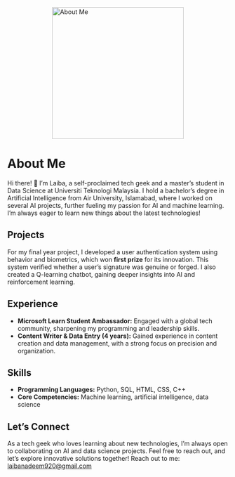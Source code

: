 
<img src="https://github.com/user-attachments/assets/fbc59c17-6ff8-4348-8250-fc18d0c4b3e4" alt="About Me" width="300" height="auto" style="display: block; margin-left: auto; margin-right: auto;">


# About Me  
Hi there! 👋 I’m Laiba, a self-proclaimed tech geek and a master’s student in Data Science at Universiti Teknologi Malaysia. I hold a bachelor’s degree in Artificial Intelligence from Air University, Islamabad, where I worked on several AI projects, further fueling my passion for AI and machine learning. I’m always eager to learn new things about the latest technologies!

## Projects  
For my final year project, I developed a user authentication system using behavior and biometrics, which won **first prize** for its innovation. This system verified whether a user’s signature was genuine or forged. I also created a Q-learning chatbot, gaining deeper insights into AI and reinforcement learning.

## Experience  
- **Microsoft Learn Student Ambassador:** Engaged with a global tech community, sharpening my programming and leadership skills.  
- **Content Writer & Data Entry (4 years):** Gained experience in content creation and data management, with a strong focus on precision and organization.

## Skills  
- **Programming Languages:** Python, SQL, HTML, CSS, C++  
- **Core Competencies:** Machine learning, artificial intelligence, data science

## Let’s Connect  
As a tech geek who loves learning about new technologies, I’m always open to collaborating on AI and data science projects. Feel free to reach out, and let’s explore innovative solutions together!
Reach out to me: laibanadeem920@gmail.com

